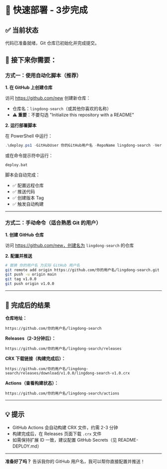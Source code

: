 # 🚀 快速部署 - 3步完成

## ✅ 当前状态

代码已准备就绪，Git 仓库已初始化并完成提交。

## 📝 接下来你需要：

### 方式一：使用自动化脚本（推荐）

**1. 在 GitHub 上创建仓库**

访问 https://github.com/new 创建新仓库：
- 仓库名：`lingdong-search`（或其他你喜欢的名称）
- **⚠️ 重要**：不要勾选 "Initialize this repository with a README"

**2. 运行部署脚本**

在 PowerShell 中运行：
```powershell
.\deploy.ps1 -GitHubUser 你的GitHub用户名 -RepoName lingdong-search -Version 1.0.0
```

或在命令提示符中运行：
```cmd
deploy.bat
```

脚本会自动完成：
- ✅ 配置远程仓库
- ✅ 推送代码
- ✅ 创建版本 Tag
- ✅ 触发自动构建

---

### 方式二：手动命令（适合熟悉 Git 的用户）

**1. 创建 GitHub 仓库**

访问 https://github.com/new，创建名为 `lingdong-search` 的仓库

**2. 配置并推送**

```bash
# 替换 你的用户名 为实际 GitHub 用户名
git remote add origin https://github.com/你的用户名/lingdong-search.git
git push -u origin main
git tag v1.0.0
git push origin v1.0.0
```

---

## 🎯 完成后的结果

**仓库地址：**
```
https://github.com/你的用户名/lingdong-search
```

**Releases（2-3分钟后）：**
```
https://github.com/你的用户名/lingdong-search/releases
```

**CRX 下载链接（构建完成后）：**
```
https://github.com/你的用户名/lingdong-search/releases/download/v1.0.0/lingdong-search-v1.0.crx
```

**Actions（查看构建状态）：**
```
https://github.com/你的用户名/lingdong-search/actions
```

---

## 💡 提示

- GitHub Actions 会自动构建 CRX 文件，约需 2-3 分钟
- 构建完成后，在 Releases 页面下载 `.crx` 文件
- 如需保持扩展 ID 一致，建议配置 GitHub Secrets（见 README-DEPLOY.md）

---

**准备好了吗？** 告诉我你的 GitHub 用户名，我可以帮你直接配置并推送！

